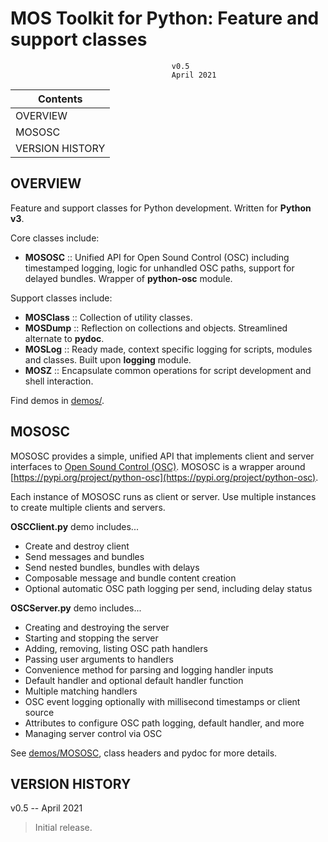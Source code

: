 
# MOS Toolkit for Python: Feature and support classes

                                        v0.5
                                        April 2021

Contents                                          |
-----------------                                 |
  OVERVIEW                                        |
  MOSOSC                                          |
  VERSION HISTORY                                 |




## OVERVIEW

Feature and support classes for Python development.
Written for **Python v3**.


Core classes include:

* **MOSOSC**        :: Unified API for Open Sound Control (OSC) including timestamped logging, logic for unhandled OSC paths, support for delayed bundles.  Wrapper of **python-osc** module.


Support classes include:

* **MOSClass**      :: Collection of utility classes.
* **MOSDump**       :: Reflection on collections and objects.  Streamlined alternate to **pydoc**.
* **MOSLog**        :: Ready made, context specific logging for scripts, modules and classes.  Built upon **logging** module.
* **MOSZ**          :: Encapsulate common operations for script development and shell interaction.


Find demos in [demos/](https://github.com/davidreeder/Python-MOSToolkit/demos/).




## MOSOSC

MOSOSC provides a simple, unified API that implements client and server interfaces to [Open Sound Control (OSC)](https://en.wikipedia.org/wiki/Open_Sound_Control).
MOSOSC is a wrapper around [https://pypi.org/project/python-osc](https://pypi.org/project/python-osc).

Each instance of MOSOSC runs as client or server.  Use multiple instances to create multiple
clients and servers.


**OSCClient.py** demo includes...

* Create and destroy client
* Send messages and bundles
* Send nested bundles, bundles with delays
* Composable message and bundle content creation
* Optional automatic OSC path logging per send, including delay status

**OSCServer.py** demo includes...

* Creating and destroying the server
* Starting and stopping the server
* Adding, removing, listing OSC path handlers
* Passing user arguments to handlers
* Convenience method for parsing and logging handler inputs
* Default handler and optional default handler function
* Multiple matching handlers
* OSC event logging optionally with millisecond timestamps or client source
* Attributes to configure OSC path logging, default handler, and more
* Managing server control via OSC


See [demos/MOSOSC](https://github.com/davidreeder/Python-MOSToolkit/demos/MOSOSC), class headers and pydoc for more details.




## VERSION HISTORY


v0.5 -- April 2021
> Initial release.


